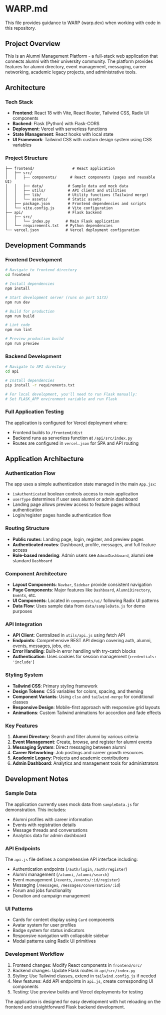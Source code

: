 # WARP.md

This file provides guidance to WARP (warp.dev) when working with code in this repository.

## Project Overview

This is an Alumni Management Platform - a full-stack web application that connects alumni with their university community. The platform provides features for alumni directory, event management, messaging, career networking, academic legacy projects, and administrative tools.

## Architecture

### Tech Stack
- **Frontend**: React 18 with Vite, React Router, Tailwind CSS, Radix UI components
- **Backend**: Flask (Python) with Flask-CORS
- **Deployment**: Vercel with serverless functions
- **State Management**: React hooks with local state
- **UI Framework**: Tailwind CSS with custom design system using CSS variables

### Project Structure
```
├── frontend/                 # React application
│   ├── src/
│   │   ├── components/      # React components (pages and reusable UI)
│   │   ├── data/           # Sample data and mock data
│   │   ├── utils/          # API client and utilities
│   │   ├── lib/            # Utility functions (Tailwind merge)
│   │   └── assets/         # Static assets
│   ├── package.json        # Frontend dependencies and scripts
│   └── vite.config.js      # Vite configuration
├── api/                    # Flask backend
│   ├── src/
│   │   └── index.py       # Main Flask application
│   └── requirements.txt   # Python dependencies
└── vercel.json            # Vercel deployment configuration
```

## Development Commands

### Frontend Development
```bash
# Navigate to frontend directory
cd frontend

# Install dependencies
npm install

# Start development server (runs on port 5173)
npm run dev

# Build for production
npm run build

# Lint code
npm run lint

# Preview production build
npm run preview
```

### Backend Development
```bash
# Navigate to API directory
cd api

# Install dependencies
pip install -r requirements.txt

# For local development, you'll need to run Flask manually:
# Set FLASK_APP environment variable and run Flask
```

### Full Application Testing
The application is configured for Vercel deployment where:
- Frontend builds to `/frontend/dist`
- Backend runs as serverless function at `/api/src/index.py`
- Routes are configured in `vercel.json` for SPA and API routing

## Application Architecture

### Authentication Flow
The app uses a simple authentication state managed in the main `App.jsx`:
- `isAuthenticated` boolean controls access to main application
- `userType` determines if user sees alumni or admin dashboard
- Landing page allows preview access to feature pages without authentication
- Login/register pages handle authentication flow

### Routing Structure
- **Public routes**: Landing page, login, register, and preview pages
- **Authenticated routes**: Dashboard, profile, messages, and full feature access
- **Role-based rendering**: Admin users see `AdminDashboard`, alumni see standard `Dashboard`

### Component Architecture
- **Layout Components**: `Navbar`, `Sidebar` provide consistent navigation
- **Page Components**: Major features like `Dashboard`, `AlumniDirectory`, `Events`, etc.
- **UI Components**: Located in `components/ui/` following Radix UI patterns
- **Data Flow**: Uses sample data from `data/sampleData.js` for demo purposes

### API Integration
- **API Client**: Centralized in `utils/api.js` using fetch API
- **Endpoints**: Comprehensive REST API design covering auth, alumni, events, messages, jobs, etc.
- **Error Handling**: Built-in error handling with try-catch blocks
- **Authentication**: Uses cookies for session management (`credentials: 'include'`)

### Styling System
- **Tailwind CSS**: Primary styling framework
- **Design Tokens**: CSS variables for colors, spacing, and theming
- **Component Variants**: Using `clsx` and `tailwind-merge` for conditional classes
- **Responsive Design**: Mobile-first approach with responsive grid layouts
- **Animations**: Custom Tailwind animations for accordion and fade effects

### Key Features
1. **Alumni Directory**: Search and filter alumni by various criteria
2. **Event Management**: Create, browse, and register for alumni events  
3. **Messaging System**: Direct messaging between alumni
4. **Career Networking**: Job postings and career growth resources
5. **Academic Legacy**: Projects and academic contributions
6. **Admin Dashboard**: Analytics and management tools for administrators

## Development Notes

### Sample Data
The application currently uses mock data from `sampleData.js` for demonstration. This includes:
- Alumni profiles with career information
- Events with registration details
- Message threads and conversations
- Analytics data for admin dashboard

### API Endpoints
The `api.js` file defines a comprehensive API interface including:
- Authentication endpoints (`/auth/login`, `/auth/register`)
- Alumni management (`/alumni`, `/alumni/search`)
- Event management (`/events`, `/events/:id/register`)  
- Messaging (`/messages`, `/messages/conversation/:id`)
- Forum and jobs functionality
- Donation and campaign management

### UI Patterns
- Cards for content display using `Card` components
- Avatar system for user profiles
- Badge system for status indicators
- Responsive navigation with collapsible sidebar
- Modal patterns using Radix UI primitives

### Development Workflow
1. Frontend changes: Modify React components in `frontend/src/`
2. Backend changes: Update Flask routes in `api/src/index.py`
3. Styling: Use Tailwind classes, extend in `tailwind.config.js` if needed
4. New features: Add API endpoints in `api.js`, create corresponding UI components
5. Testing: Use preview builds and Vercel deployments for testing

The application is designed for easy development with hot reloading on the frontend and straightforward Flask backend development.
